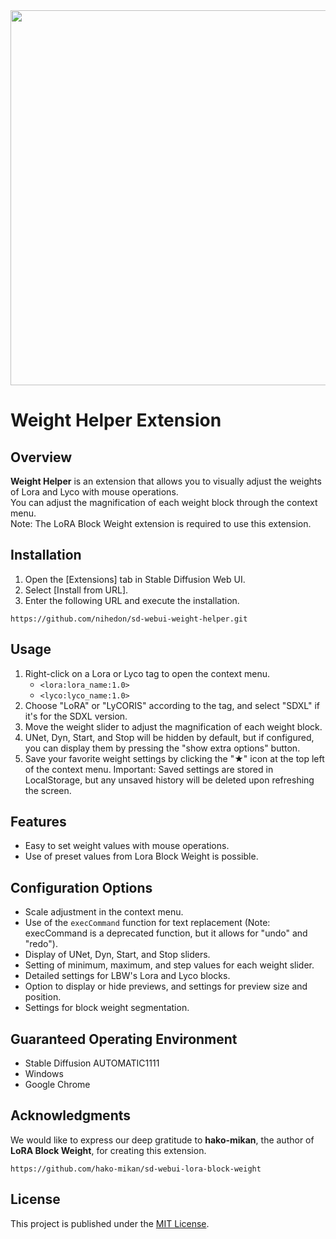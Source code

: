 <img src="https://github.com/nihedon/sd-webui-weight-helper/assets/66118290/f7079e1c-3b2a-426c-b3a2-1a7ccf57cab2" height="600px">

# Weight Helper Extension

## Overview

**Weight Helper** is an extension that allows you to visually adjust the weights of Lora and Lyco with mouse operations.<br>
You can adjust the magnification of each weight block through the context menu.<br>
Note: The LoRA Block Weight extension is required to use this extension.

## Installation

1. Open the [Extensions] tab in Stable Diffusion Web UI.
2. Select [Install from URL].
3. Enter the following URL and execute the installation.
```
https://github.com/nihedon/sd-webui-weight-helper.git
```

## Usage

1. Right-click on a Lora or Lyco tag to open the context menu.
   - `<lora:lora_name:1.0>`
   - `<lyco:lyco_name:1.0>`
2. Choose "LoRA" or "LyCORIS" according to the tag, and select "SDXL" if it's for the SDXL version.
3. Move the weight slider to adjust the magnification of each weight block.
4. UNet, Dyn, Start, and Stop will be hidden by default, but if configured, you can display them by pressing the "show extra options" button.
5. Save your favorite weight settings by clicking the "★" icon at the top left of the context menu.
   Important: Saved settings are stored in LocalStorage, but any unsaved history will be deleted upon refreshing the screen.

## Features

- Easy to set weight values with mouse operations.
- Use of preset values from Lora Block Weight is possible.

## Configuration Options

- Scale adjustment in the context menu.
- Use of the `execCommand` function for text replacement (Note: execCommand is a deprecated function, but it allows for "undo" and "redo").
- Display of UNet, Dyn, Start, and Stop sliders.
- Setting of minimum, maximum, and step values for each weight slider.
- Detailed settings for LBW's Lora and Lyco blocks.
- Option to display or hide previews, and settings for preview size and position.
- Settings for block weight segmentation.

## Guaranteed Operating Environment

- Stable Diffusion AUTOMATIC1111
- Windows
- Google Chrome

## Acknowledgments

We would like to express our deep gratitude to **hako-mikan**, the author of **LoRA Block Weight**, for creating this extension.
```
https://github.com/hako-mikan/sd-webui-lora-block-weight
```

## License

This project is published under the [MIT License](LICENSE).
